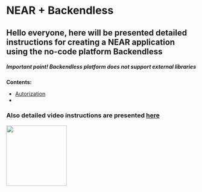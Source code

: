 # NEAR + Backendless

## Hello everyone, here will be presented detailed instructions for creating a NEAR application using the no-code platform Backendless

##### **_Important point!_** Backendless platform does not support external libraries

**Contents:**
- [Autorization](https://github.com/kzncvaa/near-beackendless-integration/tree/main/1.Authorization)
- 

### Also detailed video instructions are presented [here](https://www.youtube.com/watch?v=znv3wAwaavk&list=PL8baReAWcc9tUdzaFaaLo7Q5uGeEs8ert)

<img src="https://near.org/wp-content/uploads/2021/09/brand-stack-300x300.png" height="160">


[//]: # (![GitHub Light]&#40;https://cryptologos.cc/logos/near-protocol-near-logo.png#gh-light-mode-only&#41; ![GitHub Dark]&#40;https://crypto-central.io/library/uploads/near-protocol-logo-w.png#gh-dark-mode-only&#41;)